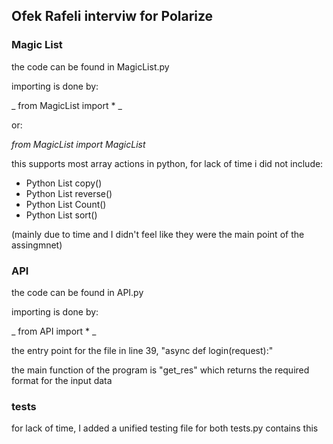 ## Ofek Rafeli interviw for Polarize

### Magic List
the code can be found in MagicList.py

importing is done by: 

_ from MagicList import * _ 

or:

_from MagicList import MagicList_

this supports most array actions in python, for lack of time i did not include:


 - Python List copy()
 - Python List reverse()
 - Python List Count()
 - Python List sort()

(mainly due to time and I didn't feel like they were the main point of the assingmnet)




### API
the code can be found in API.py

importing is done by: 

_ from API import * _ 

the entry point for the file in line 39, "async def login(request):"

the main function of the program is "get_res" which returns the required format for the input data 


### tests

for lack of time, I added a unified testing file for both
tests.py contains this
